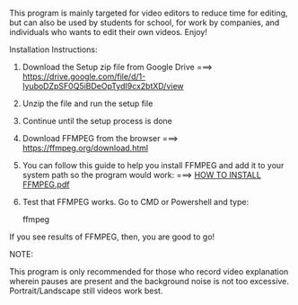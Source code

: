 This program is mainly targeted for video editors to reduce time for editing, but can also be used by students for school, for work by companies, and individuals who wants to edit their own videos. Enjoy!

Installation Instructions:

1. Download the Setup zip file from Google Drive ===> https://drive.google.com/file/d/1-lyuboDZpSF0Q5iBDeOpTydI9cx2btXD/view
2. Unzip the file and run the setup file
3. Continue until the setup process is done
  
4. Download FFMPEG from the browser ===> https://ffmpeg.org/download.html
   
5. You can follow this guide to help you install FFMPEG and add it to your system path so the program would work: ===> [HOW TO INSTALL FFMPEG.pdf](https://github.com/user-attachments/files/19702872/HOW.TO.INSTALL.FFMPEG.pdf)
   
6. Test that FFMPEG works. Go to CMD or Powershell and type:

   ffmpeg

If you see results of FFMPEG, then, you are good to go!

NOTE:

This program is only recommended for those who record video explanation wherein pauses are present and the background noise is not too excessive. Portrait/Landscape still videos work best. 



